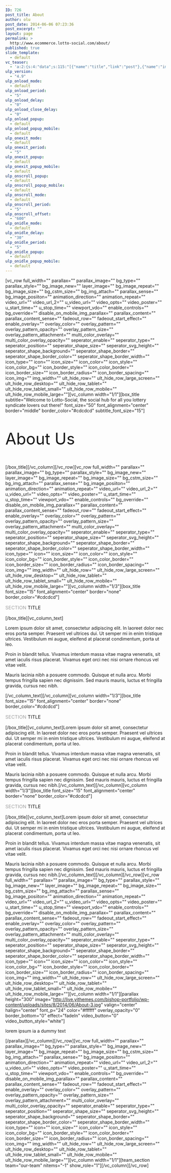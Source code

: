 ```yaml
---
ID: 726
post_title: About
author: olu
post_date: 2014-06-06 07:23:36
post_excerpt: ""
layout: page
permalink: >
  http://www.ecommerce.lotto-social.com/about/
published: true
slide_template:
  - default
vc_teaser:
  - 'a:2:{s:4:"data";s:115:"[{"name":"title","link":"post"},{"name":"image","image":"featured","link":"none"},{"name":"text","mode":"excerpt"}]";s:7:"bgcolor";s:0:"";}'
ulp_version:
  - "4.9"
ulp_onload_mode:
  - default
ulp_onload_period:
  - "5"
ulp_onload_delay:
  - "0"
ulp_onload_close_delay:
  - "0"
ulp_onload_popup:
  - default
ulp_onload_popup_mobile:
  - default
ulp_onexit_mode:
  - default
ulp_onexit_period:
  - "5"
ulp_onexit_popup:
  - default
ulp_onexit_popup_mobile:
  - default
ulp_onscroll_popup:
  - default
ulp_onscroll_popup_mobile:
  - default
ulp_onscroll_mode:
  - default
ulp_onscroll_period:
  - "5"
ulp_onscroll_offset:
  - "600"
ulp_onidle_mode:
  - default
ulp_onidle_delay:
  - "30"
ulp_onidle_period:
  - "5"
ulp_onidle_popup:
  - default
ulp_onidle_popup_mobile:
  - default
---
```

[vc_row full_width="" parallax="" parallax_image="" bg_type="" parallax_style="" bg_image_new="" layer_image="" bg_image_repeat="" bg_image_size="" bg_cstm_size="" bg_img_attach="" parallax_sense="" bg_image_posiiton="" animation_direction="" animation_repeat="" video_url="" video_url_2="" u_video_url="" video_opts="" video_poster="" u_start_time="" u_stop_time="" viewport_vdo="" enable_controls="" bg_override="" disable_on_mobile_img_parallax="" parallax_content="" parallax_content_sense="" fadeout_row="" fadeout_start_effect="" enable_overlay="" overlay_color="" overlay_pattern="" overlay_pattern_opacity="" overlay_pattern_size="" overlay_pattern_attachment="" multi_color_overlay="" multi_color_overlay_opacity="" seperator_enable="" seperator_type="" seperator_position="" seperator_shape_size="" seperator_svg_height="" seperator_shape_background="" seperator_shape_border="" seperator_shape_border_color="" seperator_shape_border_width="" icon_type="" icon="" icon_size="" icon_color="" icon_style="" icon_color_bg="" icon_border_style="" icon_color_border="" icon_border_size="" icon_border_radius="" icon_border_spacing="" icon_img="" img_width="" ult_hide_row="" ult_hide_row_large_screen="" ult_hide_row_desktop="" ult_hide_row_tablet="" ult_hide_row_tablet_small="" ult_hide_row_mobile="" ult_hide_row_mobile_large=""][vc_column width="1/1"][box_title subtitle="Welcome to Lotto-Social, the social hub for all you lottery syndicate lovers out there!" font_size="50" font_alignment="center" border="middle" border_color="#cdcdcd" subtitle_font_size="15"]
<p style="font-size: 50px;">About Us</p>
[/box_title][/vc_column][/vc_row][vc_row full_width="" parallax="" parallax_image="" bg_type="" parallax_style="" bg_image_new="" layer_image="" bg_image_repeat="" bg_image_size="" bg_cstm_size="" bg_img_attach="" parallax_sense="" bg_image_posiiton="" animation_direction="" animation_repeat="" video_url="" video_url_2="" u_video_url="" video_opts="" video_poster="" u_start_time="" u_stop_time="" viewport_vdo="" enable_controls="" bg_override="" disable_on_mobile_img_parallax="" parallax_content="" parallax_content_sense="" fadeout_row="" fadeout_start_effect="" enable_overlay="" overlay_color="" overlay_pattern="" overlay_pattern_opacity="" overlay_pattern_size="" overlay_pattern_attachment="" multi_color_overlay="" multi_color_overlay_opacity="" seperator_enable="" seperator_type="" seperator_position="" seperator_shape_size="" seperator_svg_height="" seperator_shape_background="" seperator_shape_border="" seperator_shape_border_color="" seperator_shape_border_width="" icon_type="" icon="" icon_size="" icon_color="" icon_style="" icon_color_bg="" icon_border_style="" icon_color_border="" icon_border_size="" icon_border_radius="" icon_border_spacing="" icon_img="" img_width="" ult_hide_row="" ult_hide_row_large_screen="" ult_hide_row_desktop="" ult_hide_row_tablet="" ult_hide_row_tablet_small="" ult_hide_row_mobile="" ult_hide_row_mobile_large=""][vc_column width="1/3"][box_title font_size="15" font_alignment="center" border="none" border_color="#cdcdcd"]
<p style="font-size: 15px;"><span style="color: #a0a0a0;">SECTION</span> TITLE</p>
[/box_title][vc_column_text]

Lorem ipsum dolor sit amet, consectetur adipiscing elit. In laoreet dolor nec eros porta semper. Praesent vel ultrices dui. Ut semper mi in enim tristique ultrices. Vestibulum mi augue, eleifend at placerat condimentum, porta ut leo.

Proin in blandit tellus. Vivamus interdum massa vitae magna venenatis, sit amet iaculis risus placerat. Vivamus eget orci nec nisi ornare rhoncus vel vitae velit.

Mauris lacinia nibh a posuere commodo. Quisque et nulla arcu. Morbi tempus fringilla sapien nec dignissim. Sed mauris mauris, luctus et fringilla gravida, cursus nec nibh.

[/vc_column_text][/vc_column][vc_column width="1/3"][box_title font_size="15" font_alignment="center" border="none" border_color="#cdcdcd"]
<p style="font-size: 15px;"><span style="color: #a0a0a0;">SECTION</span> TITLE</p>
[/box_title][vc_column_text]Lorem ipsum dolor sit amet, consectetur adipiscing elit. In laoreet dolor nec eros porta semper. Praesent vel ultrices dui. Ut semper mi in enim tristique ultrices. Vestibulum mi augue, eleifend at placerat condimentum, porta ut leo.

Proin in blandit tellus. Vivamus interdum massa vitae magna venenatis, sit amet iaculis risus placerat. Vivamus eget orci nec nisi ornare rhoncus vel vitae velit.

Mauris lacinia nibh a posuere commodo. Quisque et nulla arcu. Morbi tempus fringilla sapien nec dignissim. Sed mauris mauris, luctus et fringilla gravida, cursus nec nibh.[/vc_column_text][/vc_column][vc_column width="1/3"][box_title font_size="15" font_alignment="center" border="none" border_color="#cdcdcd"]
<p style="font-size: 15px;"><span style="color: #a0a0a0;">SECTION</span> TITLE</p>
[/box_title][vc_column_text]Lorem ipsum dolor sit amet, consectetur adipiscing elit. In laoreet dolor nec eros porta semper. Praesent vel ultrices dui. Ut semper mi in enim tristique ultrices. Vestibulum mi augue, eleifend at placerat condimentum, porta ut leo.

Proin in blandit tellus. Vivamus interdum massa vitae magna venenatis, sit amet iaculis risus placerat. Vivamus eget orci nec nisi ornare rhoncus vel vitae velit.

Mauris lacinia nibh a posuere commodo. Quisque et nulla arcu. Morbi tempus fringilla sapien nec dignissim. Sed mauris mauris, luctus et fringilla gravida, cursus nec nibh.[/vc_column_text][/vc_column][/vc_row][vc_row full_width="" parallax="" parallax_image="" bg_type="" parallax_style="" bg_image_new="" layer_image="" bg_image_repeat="" bg_image_size="" bg_cstm_size="" bg_img_attach="" parallax_sense="" bg_image_posiiton="" animation_direction="" animation_repeat="" video_url="" video_url_2="" u_video_url="" video_opts="" video_poster="" u_start_time="" u_stop_time="" viewport_vdo="" enable_controls="" bg_override="" disable_on_mobile_img_parallax="" parallax_content="" parallax_content_sense="" fadeout_row="" fadeout_start_effect="" enable_overlay="" overlay_color="" overlay_pattern="" overlay_pattern_opacity="" overlay_pattern_size="" overlay_pattern_attachment="" multi_color_overlay="" multi_color_overlay_opacity="" seperator_enable="" seperator_type="" seperator_position="" seperator_shape_size="" seperator_svg_height="" seperator_shape_background="" seperator_shape_border="" seperator_shape_border_color="" seperator_shape_border_width="" icon_type="" icon="" icon_size="" icon_color="" icon_style="" icon_color_bg="" icon_border_style="" icon_color_border="" icon_border_size="" icon_border_radius="" icon_border_spacing="" icon_img="" img_width="" ult_hide_row="" ult_hide_row_large_screen="" ult_hide_row_desktop="" ult_hide_row_tablet="" ult_hide_row_tablet_small="" ult_hide_row_mobile="" ult_hide_row_mobile_large=""][vc_column width="1/1"][parallax height="300" image="http://live.yithemes.com/bishop-portfolio/wp-content/uploads/sites/8/2014/06/About-3.jpg" valign="center" halign="center" font_p="24" color="#ffffff" overlay_opacity="0" border_bottom="0" effect="fadeIn" video_button="0" video_button_style="white"]

lorem ipsum ia a dummy text

[/parallax][/vc_column][/vc_row][vc_row full_width="" parallax="" parallax_image="" bg_type="" parallax_style="" bg_image_new="" layer_image="" bg_image_repeat="" bg_image_size="" bg_cstm_size="" bg_img_attach="" parallax_sense="" bg_image_posiiton="" animation_direction="" animation_repeat="" video_url="" video_url_2="" u_video_url="" video_opts="" video_poster="" u_start_time="" u_stop_time="" viewport_vdo="" enable_controls="" bg_override="" disable_on_mobile_img_parallax="" parallax_content="" parallax_content_sense="" fadeout_row="" fadeout_start_effect="" enable_overlay="" overlay_color="" overlay_pattern="" overlay_pattern_opacity="" overlay_pattern_size="" overlay_pattern_attachment="" multi_color_overlay="" multi_color_overlay_opacity="" seperator_enable="" seperator_type="" seperator_position="" seperator_shape_size="" seperator_svg_height="" seperator_shape_background="" seperator_shape_border="" seperator_shape_border_color="" seperator_shape_border_width="" icon_type="" icon="" icon_size="" icon_color="" icon_style="" icon_color_bg="" icon_border_style="" icon_color_border="" icon_border_size="" icon_border_radius="" icon_border_spacing="" icon_img="" img_width="" ult_hide_row="" ult_hide_row_large_screen="" ult_hide_row_desktop="" ult_hide_row_tablet="" ult_hide_row_tablet_small="" ult_hide_row_mobile="" ult_hide_row_mobile_large=""][vc_column width="1/1"][team_section team="our-team" nitems="-1" show_role="1"][/vc_column][/vc_row]